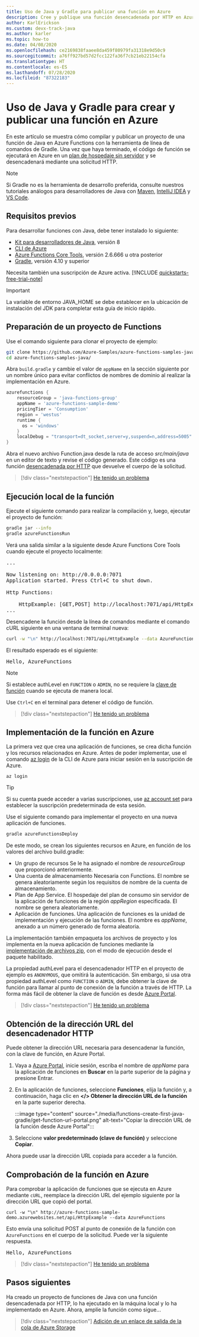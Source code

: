 ```yaml
---
title: Uso de Java y Gradle para publicar una función en Azure
description: Cree y publique una función desencadenada por HTTP en Azure con Java y Gradle.
author: KarlErickson
ms.custom: devx-track-java
ms.author: karler
ms.topic: how-to
ms.date: 04/08/2020
ms.openlocfilehash: ce2169838faaee8da459f80979fa31318e9d50c9
ms.sourcegitcommit: a76ff927bd57d2fcc122fa36f7cb21eb22154cfa
ms.translationtype: HT
ms.contentlocale: es-ES
ms.lasthandoff: 07/28/2020
ms.locfileid: "87322183"
---
```

# <a name="use-java-and-gradle-to-create-and-publish-a-function-to-azure"></a>Uso de Java y Gradle para crear y publicar una función en Azure

En este artículo se muestra cómo compilar y publicar un proyecto de una función de Java en Azure Functions con la herramienta de línea de comandos de Gradle. Una vez que haya terminado, el código de función se ejecutará en Azure en un [plan de hospedaje sin servidor](functions-scale.md#consumption-plan) y se desencadenará mediante una solicitud HTTP. 

> [!NOTE]
> Si Gradle no es la herramienta de desarrollo preferida, consulte nuestros tutoriales análogos para desarrolladores de Java con [Maven](./functions-create-first-azure-function-azure-cli.md?pivots=programming-language-java), [IntelliJ IDEA](/azure/developer/java/toolkit-for-intellij/quickstart-functions) y [VS Code](./functions-create-first-function-vs-code.md?pivots=programming-language-java).

## <a name="prerequisites"></a>Requisitos previos

Para desarrollar funciones con Java, debe tener instalado lo siguiente:

- [Kit para desarrolladores de Java](https://aka.ms/azure-jdks), versión 8
- [CLI de Azure]
- [Azure Functions Core Tools](./functions-run-local.md#v2), versión 2.6.666 u otra posterior
- [Gradle](https://gradle.org/), versión 4.10 y superior

Necesita también una suscripción de Azure activa. [!INCLUDE [quickstarts-free-trial-note](../../includes/quickstarts-free-trial-note.md)]

> [!IMPORTANT]
> La variable de entorno JAVA_HOME se debe establecer en la ubicación de instalación del JDK para completar esta guía de inicio rápido.

## <a name="prepare-a-functions-project"></a>Preparación de un proyecto de Functions

Use el comando siguiente para clonar el proyecto de ejemplo:

```bash
git clone https://github.com/Azure-Samples/azure-functions-samples-java.git
cd azure-functions-samples-java/
```

Abra `build.gradle` y cambie el valor de `appName` en la sección siguiente por un nombre único para evitar conflictos de nombres de dominio al realizar la implementación en Azure. 

```gradle
azurefunctions {
    resourceGroup = 'java-functions-group'
    appName = 'azure-functions-sample-demo'
    pricingTier = 'Consumption'
    region = 'westus'
    runtime {
      os = 'windows'
    }
    localDebug = "transport=dt_socket,server=y,suspend=n,address=5005"
}
```

Abra el nuevo archivo Function.java desde la ruta de acceso *src/main/java*  en un editor de texto y revise el código generado. Este código es una función [desencadenada por HTTP](functions-bindings-http-webhook.md) que devuelve el cuerpo de la solicitud. 

> [!div class="nextstepaction"]
> [He tenido un problema](https://www.research.net/r/javae2e?tutorial=functions-create-first-java-gradle&step=generate-project)

## <a name="run-the-function-locally"></a>Ejecución local de la función

Ejecute el siguiente comando para realizar la compilación y, luego, ejecutar el proyecto de función:

```bash
gradle jar --info
gradle azureFunctionsRun
```
Verá una salida similar a la siguiente desde Azure Functions Core Tools cuando ejecute el proyecto localmente:

<pre>
...

Now listening on: http://0.0.0.0:7071
Application started. Press Ctrl+C to shut down.

Http Functions:

    HttpExample: [GET,POST] http://localhost:7071/api/HttpExample
...
</pre>

Desencadene la función desde la línea de comandos mediante el comando cURL siguiente en una ventana de terminal nueva:

```bash
curl -w "\n" http://localhost:7071/api/HttpExample --data AzureFunctions
```

El resultado esperado es el siguiente:

<pre>
Hello, AzureFunctions
</pre>

> [!NOTE]
> Si establece authLevel en `FUNCTION` o `ADMIN`, no se requiere la [clave de función](functions-bindings-http-webhook-trigger.md#authorization-keys) cuando se ejecuta de manera local.  

Use `Ctrl+C` en el terminal para detener el código de función.

> [!div class="nextstepaction"]
> [He tenido un problema](https://www.research.net/r/javae2e?tutorial=functions-create-first-java-gradle&step=local-run)

## <a name="deploy-the-function-to-azure"></a>Implementación de la función en Azure

La primera vez que crea una aplicación de funciones, se crea dicha función y los recursos relacionados en Azure. Antes de poder implementar, use el comando [az login](/cli/azure/authenticate-azure-cli) de la CLI de Azure para iniciar sesión en la suscripción de Azure. 

```azurecli
az login
```

> [!TIP]
> Si su cuenta puede acceder a varias suscripciones, use [az account set](/cli/azure/account#az-account-set) para establecer la suscripción predeterminada de esta sesión. 

Use el siguiente comando para implementar el proyecto en una nueva aplicación de funciones. 

```bash
gradle azureFunctionsDeploy
```

De este modo, se crean los siguientes recursos en Azure, en función de los valores del archivo build.gradle:

+ Un grupo de recursos Se le ha asignado el nombre de _resourceGroup_ que proporcionó anteriormente.
+ Una cuenta de almacenamiento Necesaria con Functions. El nombre se genera aleatoriamente según los requisitos de nombre de la cuenta de almacenamiento.
+ Plan de App Service. El hospedaje del plan de consumo sin servidor de la aplicación de funciones de la región _appRegion_ especificada. El nombre se genera aleatoriamente.
+ Aplicación de funciones. Una aplicación de funciones es la unidad de implementación y ejecución de las funciones. El nombre es _appName_, anexado a un número generado de forma aleatoria. 

La implementación también empaqueta los archivos de proyecto y los implementa en la nueva aplicación de funciones mediante la [implementación de archivos zip](functions-deployment-technologies.md#zip-deploy), con el modo de ejecución desde el paquete habilitado.

La propiedad authLevel para el desencadenador HTTP en el proyecto de ejemplo es `ANONYMOUS`, que omitirá la autenticación. Sin embargo, si usa otra propiedad authLevel como `FUNCTION` o `ADMIN`, debe obtener la clave de función para llamar al punto de conexión de la función a través de HTTP. La forma más fácil de obtener la clave de función es desde [Azure Portal].

> [!div class="nextstepaction"]
> [He tenido un problema](https://www.research.net/r/javae2e?tutorial=functions-create-first-java-gradle&step=deploy)

## <a name="get-the-http-trigger-url"></a>Obtención de la dirección URL del desencadenador HTTP

Puede obtener la dirección URL necesaria para desencadenar la función, con la clave de función, en Azure Portal. 

1. Vaya a [Azure Portal], inicie sesión, escriba el nombre de _appName_ para la aplicación de funciones en **Buscar** en la parte superior de la página y presione Entrar.
 
1. En la aplicación de funciones, seleccione **Funciones**, elija la función y, a continuación, haga clic en **</> Obtener la dirección URL de la función** en la parte superior derecha. 

    :::image type="content" source="./media/functions-create-first-java-gradle/get-function-url-portal.png" alt-text="Copiar la dirección URL de la función desde Azure Portal":::

1. Seleccione **valor predeterminado (clave de función)**  y seleccione **Copiar**. 

Ahora puede usar la dirección URL copiada para acceder a la función.

## <a name="verify-the-function-in-azure"></a>Comprobación de la función en Azure

Para comprobar la aplicación de funciones que se ejecuta en Azure mediante `cURL`, reemplace la dirección URL del ejemplo siguiente por la dirección URL que copió del portal.

```console
curl -w "\n" http://azure-functions-sample-demo.azurewebsites.net/api/HttpExample --data AzureFunctions
```

Esto envía una solicitud POST al punto de conexión de la función con `AzureFunctions` en el cuerpo de la solicitud. Puede ver la siguiente respuesta.

<pre>
Hello, AzureFunctions
</pre>

> [!div class="nextstepaction"]
> [He tenido un problema](https://www.research.net/r/javae2e?tutorial=functions-create-first-java-gradle&step=verify-deployment)

## <a name="next-steps"></a>Pasos siguientes

Ha creado un proyecto de funciones de Java con una función desencadenada por HTTP, lo ha ejecutado en la máquina local y lo ha implementado en Azure. Ahora, amplíe la función como sigue...

> [!div class="nextstepaction"]
> [Adición de un enlace de salida de la cola de Azure Storage](functions-add-output-binding-storage-queue-java.md)


[CLI de Azure]: /cli/azure
[Azure Portal]: https://portal.azure.com
